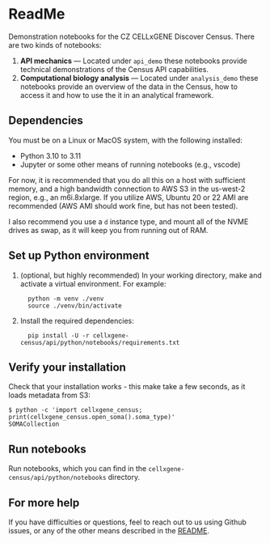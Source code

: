 # ReadMe

Demonstration notebooks for the CZ CELLxGENE Discover Census. There are two kinds of notebooks:

1. **API mechanics** — Located under `api_demo` these notebooks provide technical demonstrations of the Census API capabilities.
2. **Computational biology analysis** — Located under `analysis_demo` these notebooks provide an overview of the data in the Census, how to access it and how to use the it in an analytical framework.

## Dependencies

You must be on a Linux or MacOS system, with the following installed:

* Python 3.10 to 3.11
* Jupyter or some other means of running notebooks (e.g., vscode)

For now, it is recommended that you do all this on a host with sufficient memory,
and a high bandwidth connection to AWS S3 in the us-west-2 region, e.g., an m6i.8xlarge.
If you utilize AWS, Ubuntu 20 or 22 AMI are recommended (AWS AMI should work fine, but has
not been tested).

I also recommend you use a `d` instance type, and mount all of the NVME drives as swap,
as it will keep you from running out of RAM.

## Set up Python environment

1. (optional, but highly recommended) In your working directory, make and activate a virtual environment. For example:

    ```shell
      python -m venv ./venv
      source ./venv/bin/activate
    ```

2. Install the required dependencies:

    ```shell
      pip install -U -r cellxgene-census/api/python/notebooks/requirements.txt
    ```

## Verify your installation

Check that your installation works - this make take a few seconds, as it loads metadata from S3:

```shell
$ python -c 'import cellxgene_census; print(cellxgene_census.open_soma().soma_type)'
SOMACollection
```

## Run notebooks

Run notebooks, which you can find in the `cellxgene-census/api/python/notebooks` directory.

## For more help

If you have difficulties or questions, feel to reach out to us using Github issues, or any of the other means described in the [README](../../../README.md).

